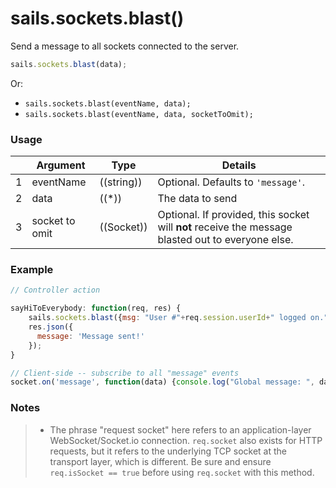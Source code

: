 # sails.sockets.blast()

Send a message to all sockets connected to the server.

```javascript
sails.sockets.blast(data);
```

Or:
+ `sails.sockets.blast(eventName, data);`
+ `sails.sockets.blast(eventName, data, socketToOmit);`

### Usage

|   |          Argument           | Type                | Details
| - | --------------------------- | ------------------- | -----------
| 1 |        eventName            | ((string))          | Optional. Defaults to `'message'`.
| 2 |        data                 | ((*))               | The data to send
| 3 |        socket to omit       | ((Socket))          | Optional. If provided, this socket will **not** receive the message blasted out to everyone else.




### Example
```javascript
// Controller action

sayHiToEverybody: function(req, res) {
    sails.sockets.blast({msg: "User #"+req.session.userId+" logged on."}, req.socket);
    res.json({
      message: 'Message sent!'
    });
}
```

```javascript
// Client-side -- subscribe to all "message" events
socket.on('message', function(data) {console.log("Global message: ", data.msg)});
```

### Notes
> + The phrase "request socket" here refers to an application-layer WebSocket/Socket.io connection.  `req.socket` also exists for HTTP requests, but it refers to the underlying TCP socket at the transport layer, which is different.  Be sure and ensure `req.isSocket == true` before using `req.socket` with this method.

<docmeta name="uniqueID" value="sailssocketsblast345475">
<docmeta name="displayName" value="sails.sockets.blast()">


